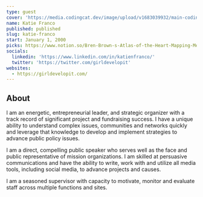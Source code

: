 ```yaml
---
type: guest
cover: 'https://media.codingcat.dev/image/upload/v1683039932/main-codingcatdev-photo/podcast-guest/katie-franco'
name: Katie Franco
published: published
slug: katie-franco
start: January 1, 2000
picks: https://www.notion.so/Bren-Brown-s-Atlas-of-the-Heart-Mapping-Meaningful-Connection-and-the-Language-of-Human-Experience-8f3cc323ec7b4e9aa2bfb26e1e01156a
socials:
  linkedin: 'https://www.linkedin.com/in/katienfranco/'
  twitter: 'https://twitter.com/girldevelopit'
websites:
  - https://girldevelopit.com/
---
```


## About

I am an energetic, entrepreneurial leader, and strategic organizer with a track record of significant project and fundraising success. I have a unique ability to understand complex issues, communities and networks quickly and leverage that knowledge to develop and implement strategies to advance public policy issues.

I am a direct, compelling public speaker who serves well as the face and public representative of mission organizations. I am skilled at persuasive communications and have the ability to write, work with and utilize all media tools, including social media, to advance projects and causes.

I am a seasoned supervisor with capacity to motivate, monitor and evaluate staff across multiple functions and sites.
